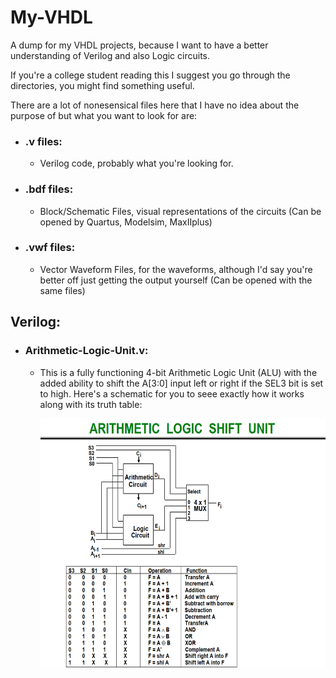 # My-VHDL
A dump for my VHDL projects, because I want to have a better understanding of Verilog and also Logic circuits.

If you're a college student reading this I suggest you go through the directories, you might find something useful.

There are a lot of nonesensical files here that I have no idea about the purpose of but what you want to look for are: 

- ### .v files:
  - Verilog code, probably what you're looking for.
- ### .bdf files:
  - Block/Schematic Files, visual representations of the circuits (Can be opened by Quartus, Modelsim, MaxIIplus)
- ### .vwf files:
  - Vector Waveform Files, for the waveforms, although I'd say you're better off just getting the output yourself (Can be opened with the same files)

## Verilog:
- ### Arithmetic-Logic-Unit.v:
    - This is a fully functioning 4-bit Arithmetic Logic Unit (ALU) with the added ability to shift the A[3:0] input left or right if the SEL3 bit is set to high.
Here's a schematic for you to seee exactly how it works along with its truth table:
      <p align="center">
         <img src="Verilog/ALU Schematic and Truth Table.png" height ="400"  alt="ALU Schematic and Truth Table"/>
      </p>
